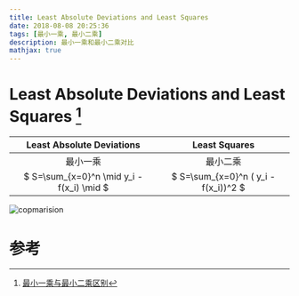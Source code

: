 ```yaml
---
title: Least Absolute Deviations and Least Squares
date: 2018-08-08 20:25:36
tags: [最小一乘, 最小二乘]
description: 最小一乘和最小二乘对比
mathjax: true
---
```


# Least Absolute Deviations and Least Squares [^1]

| Least Absolute Deviations | Least Squares |
| :---: | :---: |
| 最小一乘 | 最小二乘 |
| $ S=\\sum_{x=0}^n  \mid y_i - f(x_i) \mid $ | $ S=\\sum_{x=0}^n ( y_i - f(x_i))^2 $ |

![copmarision](http://www.chioka.in/wp-content/uploads/2013/12/L1-vs-L2-properties1.png)

# 参考

[^1]: [最小一乘与最小二乘区别][1]

[1]: http://www.chioka.in/differences-between-the-l1-norm-and-the-l2-norm-least-absolute-deviations-and-least-squares/    "最小一乘与最小二乘区别"